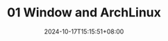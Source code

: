 ---
title: "01 Window and ArchLinux"
description: 
date: 2024-10-17T15:15:51+08:00
image: 
math: 
license: 
hidden: false
comments: true
draft: true
---